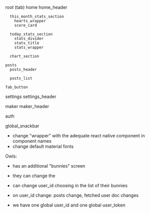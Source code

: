 root
  (tab)
    home
      home_header

      this_month_stats_section
        hearts_wrapper
        score_card 
      
      today_stats_section
        stats_divider
        stats_title 
        stats_wrapper 

      chart_section

    posts
      posts_header
      
      posts_list
       
    fab_button

  settings
    settings_header

  maker
    maker_header
  
  auth

  global_snackbar


- change "wrapper" with the adequate react native component in component names
- change default material fonts



Owls:

- has an additional "bunnies" screen
- they can change the 
- can change user_id choosing in the list of their bunnies
- on user_id change: posts change, fetched user doc changes


- we have one global user_id and one global user_token
